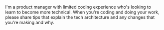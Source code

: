 I'm a product manager with limited coding experience who's looking to learn to become more technical. When you're coding and doing your work, please share tips that explain the tech architecture and any changes that you're making and why.
